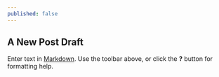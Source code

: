 ```yaml
---
published: false
---
```



## A New Post Draft


Enter text in [Markdown](http://daringfireball.net/projects/markdown/). Use the toolbar above, or click the **?** button for formatting help.

